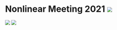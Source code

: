 # Nonlinear Meeting 2021 [![](https://img.shields.io/badge/Web%20site-click%20here-magenta.svg)](https://nlm2021.netlify.app) 

![](https://img.shields.io/badge/Dates-March%2022%2021-green.svg) 
[![](https://img.shields.io/badge/Register-here-orange.svg)](https://www.sample.com)



